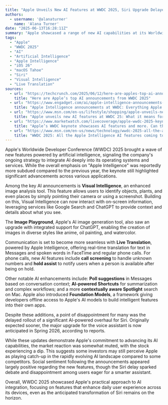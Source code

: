 ```yaml
---
title: "Apple Unveils New AI Features at WWDC 2025, Siri Upgrade Delayed"
authors:
  - username: '@alanaturner'
    name: 'Alana Turner'
date: "2025-06-13T16:28:11Z"
summary: "Apple showcased a range of new AI capabilities at its Worldwide Developer Conference, including enhanced image analysis, real-time translation, and smarter call handling, though a major Siri overhaul won't arrive until 2026. The announcements signal Apple's continued focus on embedding AI throughout its ecosystem."
tags:
  - "Apple"
  - "WWDC 2025"
  - "AI"
  - "Artificial Intelligence"
  - "Apple Intelligence"
  - "iOS 26"
  - "macOS Tahoe"
  - "Siri"
  - "Visual Intelligence"
  - "Live Translation"
sources:
  - url: "https://techcrunch.com/2025/06/12/here-are-apples-top-ai-announcements-from-wwdc-2025/"
    title: "Here are Apple’s top AI announcements from WWDC 2025"
  - url: "https://www.engadget.com/ai/apple-intelligence-announcements-at-wwdc-everything-apple-revealed-for-ios-macos-and-more-171133645.html"
    title: "Apple Intelligence announcements at WWDC: Everything Apple revealed for iOS, macOS and more"
  - url: "https://www.msn.com/en-us/lifestyle/shopping/apple-unveils-new-ai-features-at-wwdc-25-what-it-means-for-iphone-users/ar-AA1GnQKO"
    title: "Apple unveils new AI features at WWDC 25: What it means for iPhone users"
  - url: "https://www.marketwatch.com/livecoverage/apple-wwdc-2025-keynote-stock-ai-updates-iphone-ios-software"
    title: "Apple’s WWDC keynote showcases AI features and more. Can they breathe new life into the stock?"
  - url: "https://www.msn.com/en-us/news/technology/wwdc-2025-all-the-apple-intelligence-ai-features-coming-to-your-devices/ar-AA1GnPLw"
    title: "WWDC 2025: All the Apple Intelligence AI features coming to your devices"
---
```


Apple's Worldwide Developer Conference (WWDC) 2025 brought a wave of new features powered by artificial intelligence, signaling the company's ongoing strategy to integrate AI deeply into its operating systems and services. While the overall emphasis on "Apple Intelligence" was reportedly more subdued compared to the previous year, the keynote still highlighted significant advancements across various applications.

Among the key AI announcements is **Visual Intelligence**, an enhanced image analysis tool. This feature allows users to identify objects, plants, and even places by simply pointing their camera or using a screenshot. Building on this, Visual Intelligence can now interact with on-screen information, leveraging services like Google Search and ChatGPT to provide context and details about what you see.

The **Image Playground**, Apple's AI image generation tool, also saw an upgrade with integrated support for ChatGPT, enabling the creation of images in diverse styles like anime, oil painting, and watercolor.

Communication is set to become more seamless with **Live Translation**, powered by Apple Intelligence, offering real-time translation for text in Messages and spoken words in FaceTime and regular phone calls. For phone calls, new AI features include **call screening** to handle unknown numbers and **hold assist** to notify users when a person is available after being on hold.

Other notable AI enhancements include: **Poll suggestions** in Messages based on conversation context; **AI-powered Shortcuts** for summarization and complex workflows; and a more **contextually aware Spotlight** search on Mac. Apple also introduced **Foundation Models**, a framework giving developers offline access to Apple's AI models to build intelligent features into their own apps.

Despite these additions, a point of disappointment for many was the delayed rollout of a significant AI-powered overhaul for Siri. Originally expected sooner, the major upgrade for the voice assistant is now anticipated in Spring 2026, according to reports.

While these updates demonstrate Apple's commitment to advancing its AI capabilities, the market reaction was somewhat muted, with the stock experiencing a dip. This suggests some investors may still perceive Apple as playing catch-up in the rapidly evolving AI landscape compared to some competitors. Social sentiment following the announcements appeared largely positive regarding the new features, though the Siri delay sparked debate and disappointment among users eager for a smarter assistant.

Overall, WWDC 2025 showcased Apple's practical approach to AI integration, focusing on features that enhance daily user experience across its devices, even as the anticipated transformation of Siri remains on the horizon.
